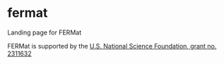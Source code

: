 # fermat
Landing page for FERMat

FERMat is supported by the [U.S. National Science Foundation, grant no. 2311632](https://www.nsf.gov/awardsearch/showAward?AWD_ID=2311632&HistoricalAwards=false)
